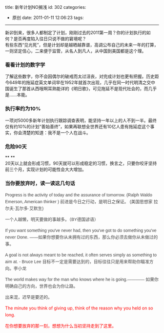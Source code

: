 title: 新年计划NO搁浅
id: 302
categories:
  - 原创
date: 2011-01-11 12:06:23
tags:
---

<div>新卯到来，很多人都制定了计划，刚刚过去的2011第一周？你的计划执行的如何？是否再度陷入往日只说不做的窘境呢？</div>
<div>有些东西“见光死”，但是计划却是越晒越靠谱，高调公布自己的未来一年的打算，一则坚定信心，二来便于监管，从名人到凡人，从中国到美国都是这个理。</div>

### **看看计划的数字学**

<div>了解这些数字，你不会因偶尔的破戒而太过沮丧，对完成计划也更有把握。历史距今649年的拖延症英文单词早在1952年就首次出现，几乎在同一时代明清之交中国诞生了那首从西哦啊耳熟能详的《明日歌》，可见拖延不是现代社会的，而几乎是……本能。</div>

### **执行率约为10%**

<div>一项对5000多新年计划执行跟踪调查表明，能坚持一年以上的人不到一半。最终仅有约10%的计划“善始善终”，如果再联想全世界还有10亿人患有拖延症这个事实，你会清楚的知道：我不是一个人在战斗。</div>

### **危险90天**

<div>**
**</div>
<div>20天以上就会形成习惯，90天就可以形成稳定的习惯，换言之，只要你咬牙坚持前三个月，实现计划的可能性会大大增加。</div>

### **当你要放弃时，读一读这几句话**

**<span style="font-family: Arial, Helvetica, sans-serif;font-weight: normal;line-height: 22px;color: #444444;font-size: 14px">Progress is the activity of today and the assurance of tomorrow. (Ralph Waldo Emerson, American thinker ) 前进是今日之行动，是明日之保证。 (美国思想家 拉尔夫·瓦尔多·艾默生)</span>**

**<span style="font-family: Arial, Helvetica, sans-serif;font-weight: normal;line-height: 22px;color: #444444;font-size: 14px">一个人越懒，明天要做的事越多。（BY德国谚语）</span>**

**<span style="font-family: Arial, Helvetica, sans-serif;font-weight: normal;line-height: 22px;color: #444444;font-size: 14px">If you want something you've never had, then you've got to do something you've never Done. ——如果你想要你从未拥有过的东西，那么你必须去做你从未做过的事。</span>**

**<span style="font-family: Arial, Helvetica, sans-serif;font-weight: normal;line-height: 22px;color: #444444;font-size: 14px">A goal is not always meant to be reached, it often serves simply as something to aim at. - Bruce Lee 目标不一定是需要达到的，目标往往只是用来帮助你瞄准方向。李小龙</span>**

**<span style="font-family: Arial, Helvetica, sans-serif;font-weight: normal;line-height: 22px;color: #444444;font-size: 14px">The world makes way for the man who knows where he is going.———— 如果你明确自己的方向，世界也会为你让路。</span>**

**<span style="font-family: Arial, Helvetica, sans-serif;font-weight: normal;line-height: 22px;color: #444444;font-size: 14px">出来混，迟早是要还的。</span>**

**<span style="font-weight: normal;line-height: 22px;font-size: 14px"><span style="color: #ff0000">The minute you think of giving up, think of the reason why you held on so long. </span></span>**

**<span style="font-weight: normal;line-height: 22px;font-size: 14px"><span style="color: #ff0000">在你想要放弃的那一刻，想想为什么当初坚持走到了这里。</span></span>**